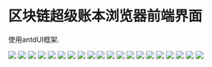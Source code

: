 
# 区块链超级账本浏览器前端界面


使用antdUI框架.

![](http://qiniu.feiger.com.cn/image/jpg/Peer.png)
![](http://qiniu.feiger.com.cn/image/jpg/Peer_%E5%AE%89%E8%A3%85.png)
![](http://qiniu.feiger.com.cn/image/jpg/Peer_%E5%AE%9E%E4%BE%8B%E5%8C%96.png)
![](http://qiniu.feiger.com.cn/image/jpg/%E7%BB%84%E7%BB%87.png)
![](http://qiniu.feiger.com.cn/image/jpg/%E7%BD%91%E7%BB%9C_couchdb.png)
![](http://qiniu.feiger.com.cn/image/jpg/%E7%BD%91%E7%BB%9C_couchdb_%E9%83%A8%E7%BD%B2.png)
![](http://qiniu.feiger.com.cn/image/jpg/%E7%BD%91%E7%BB%9C_couchdb_%E9%85%8D%E7%BD%AE.png)
![](http://qiniu.feiger.com.cn/image/jpg/%E7%BD%91%E7%BB%9C_orderer%E7%BB%84%E7%BB%87.png)
![](http://qiniu.feiger.com.cn/image/jpg/%E7%BD%91%E7%BB%9C_orderer%E7%BB%84%E7%BB%87_%E9%85%8D%E7%BD%AE.png)
![](http://qiniu.feiger.com.cn/image/jpg/%E7%BD%91%E7%BB%9C_orderer%E8%8A%82%E7%82%B9.png)
![](http://qiniu.feiger.com.cn/image/jpg/%E7%BD%91%E7%BB%9C_orderer%E8%8A%82%E7%82%B9_%E9%85%8D%E7%BD%AE.png)
![](http://qiniu.feiger.com.cn/image/jpg/%E7%BD%91%E7%BB%9C_peer%E7%BB%84%E7%BB%87.png)
![](http://qiniu.feiger.com.cn/image/jpg/%E7%BD%91%E7%BB%9C_peer%E7%BB%84%E7%BB%87_%E9%85%8D%E7%BD%AE.png)
![](http://qiniu.feiger.com.cn/image/jpg/%E7%BD%91%E7%BB%9C_peer%E8%8A%82%E7%82%B9.png)
![](http://qiniu.feiger.com.cn/image/jpg/%E7%BD%91%E7%BB%9C_peer%E8%8A%82%E7%82%B9_%E9%83%A8%E7%BD%B2.png)
![](http://qiniu.feiger.com.cn/image/jpg/%E7%BD%91%E7%BB%9C_peer%E8%8A%82%E7%82%B9_%E9%85%8D%E7%BD%AE.png)
![](http://qiniu.feiger.com.cn/image/jpg/%E7%BD%91%E7%BB%9C_%E7%B3%BB%E7%BB%9F%E8%AE%BE%E7%BD%AE.png)
![](http://qiniu.feiger.com.cn/image/jpg/%E9%80%9A%E9%81%93.png)
![](http://qiniu.feiger.com.cn/image/jpg/%E9%80%9A%E9%81%93_%E6%93%8D%E4%BD%9C.png)
![](http://qiniu.feiger.com.cn/image/jpg/%E9%80%9A%E9%81%93_%E7%9B%91%E6%8E%A7.png)


